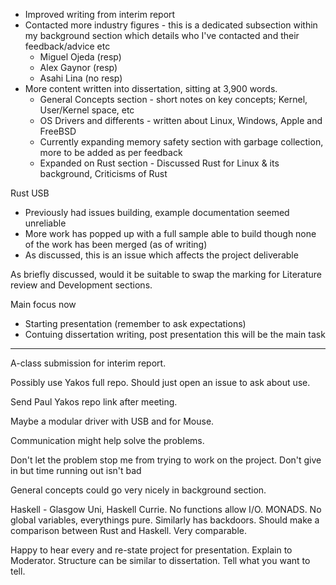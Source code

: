 
+ Improved writing from interim report
+ Contacted more industry figures - this is a dedicated subsection within my background section which details who I've contacted and their feedback/advice etc
	+ Miguel Ojeda (resp)
	+ Alex Gaynor (resp)
	+ Asahi Lina (no resp)
+ More content written into dissertation, sitting at 3,900 words.
	+ General Concepts section - short notes on key concepts; Kernel, User/Kernel space, etc
	+ OS Drivers and differents - written about Linux, Windows, Apple and FreeBSD
	+ Currently expanding memory safety section with garbage collection, more to be added as per feedback
	+ Expanded on Rust section - Discussed Rust for Linux & its background, Criticisms of Rust

Rust USB
+ Previously had issues building, example documentation seemed unreliable
+ More work has popped up with a full sample able to build though none of the work has been merged (as of writing)
+ As discussed, this is an issue which affects the project deliverable

As briefly discussed, would it be suitable to swap the marking for Literature review and Development sections. 

Main focus now
+ Starting presentation (remember to ask expectations)
+ Contuing dissertation writing, post presentation this will be the main task

---

A-class submission for interim report.

Possibly use Yakos full repo.
Should just open an issue to ask about use.

Send Paul Yakos repo link after meeting.

Maybe a modular driver with USB and for Mouse.

Communication might help solve the problems.

Don't let the problem stop me from trying to work on the project.
Don't give in but time running out isn't bad

General concepts could go very nicely in background section.

Haskell - Glasgow Uni, Haskell Currie. No functions allow I/O. MONADS. No global variables, everythings pure. Similarly has backdoors. Should make a comparison between Rust and Haskell. Very comparable. 

Happy to hear every and re-state project for presentation. Explain to Moderator.
Structure can be similar to dissertation.  Tell what you want to tell.  

